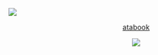   ![](DIV)
  <p align="center"
    

<p align="center"

 [atabook](https://eunashyuri.atabook.org/)
 <p align="center"

   ![](https://file.garden/aMn-jzbg43nKL-ik/e45f9dec082d75ce01397dede18394f2-removebg-preview%20(1).png)
   <p align="center"
